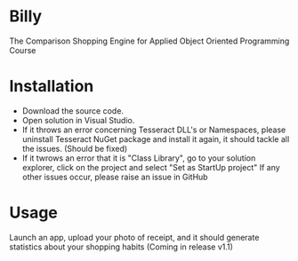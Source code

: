 # Billy
The Comparison Shopping Engine for Applied Object Oriented Programming Course
# Installation
- Download the source code.
- Open solution in Visual Studio.
- If it throws an error concerning Tesseract DLL's or Namespaces, please uninstall Tesseract NuGet package and install it again, it should tackle all the issues. (Should be fixed)
- If it twrows an error that it is "Class Library", go to your solution explorer, click on the project and select "Set as StartUp project"
If any other issues occur, please raise an issue in GitHub
# Usage
Launch an app, upload your photo of receipt, and it should generate statistics about your shopping habits (Coming in release v1.1)

